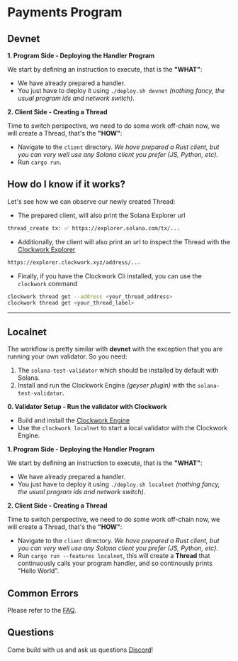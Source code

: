 # **Payments Program**

## Devnet
**1. Program Side - Deploying the Handler Program**

We start by defining an instruction to execute, that is the __"WHAT"__:
- We have already prepared a handler.
- You just have to deploy it using `./deploy.sh devnet` _(nothing fancy, the usual program ids and network switch)_.

**2. Client Side - Creating a Thread**

Time to switch perspective, we need to do some work off-chain now, we will create a Thread, that's the __"HOW"__:
- Navigate to the `client` directory. _We have prepared a Rust client, but you
  can very well use any Solana client you prefer (JS, Python, etc)._
- Run `cargo run`.

## How do I know if it works?
Let's see how we can observe our newly created Thread:
- The prepared client, will also print the Solana Explorer url
```bash
thread_create tx: ✅ https://explorer.solana.com/tx/...
```
- Additionally, the client will also print an url to inspect the Thread with the [Clockwork Explorer](https://explorer.clockwork.xyz/)
```bash
https://explorer.clockwork.xyz/address/...
```
- Finally, if you have the Clockwork Cli installed, you can use the `clockwork` command
```bash
clockwork thread get --address <your_thread_address> 
clockwork thread get <your_thread_label>
```

---

## Localnet

The workflow is pretty similar with __devnet__ with the exception that you are running your own validator. So you need:
1. The `solana-test-validator` which should be installed by default with Solana.
2. Install and run the Clockwork Engine _(geyser plugin)_ with the `solana-test-validator`.

**0. Validator Setup - Run the validator with Clockwork**
- Build and install the [Clockwork Engine](https://github.com/clockwork-xyz/clockwork#local-development)
- Use the `clockwork localnet` to start a local validator with the Clockwork Engine.

**1. Program Side - Deploying the Handler Program**

We start by defining an instruction to execute, that is the __"WHAT"__:
- We have already prepared a handler.
- You just have to deploy it using `./deploy.sh localnet` _(nothing fancy, the usual program ids and network switch)_.

**2. Client Side - Creating a Thread**

Time to switch perspective, we need to do some work off-chain now, we will create a Thread, that's the __"HOW"__:
- Navigate to the `client` directory. _We have prepared a Rust client, but you
  can very well use any Solana client you prefer (JS, Python, etc)._
- Run `cargo run --features localnet`, this will create a __Thread__ that continuously calls your program handler, and so continously
  prints "Hello World".

## Common Errors
Please refer to the [FAQ](https://github.com/clockwork-xyz/docs/blob/main/FAQ.md#common-errors).

## Questions
Come build with us and ask us questions [Discord](https://discord.gg/epHsTsnUre)!
